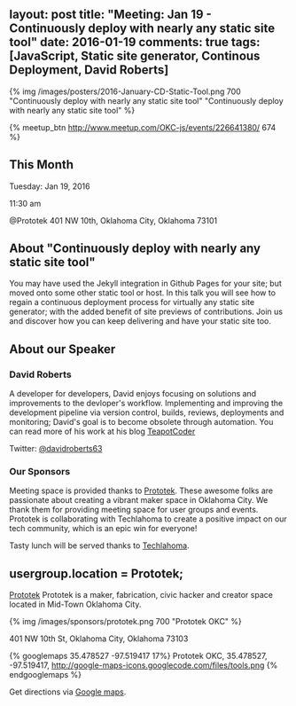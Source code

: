 layout: post
title: "Meeting: Jan 19 - Continuously deploy with nearly any static site tool"
date: 2016-01-19
comments: true
tags: [JavaScript, Static site generator, Continous Deployment, David Roberts]
---

{% img /images/posters/2016-January-CD-Static-Tool.png 700 "Continuously deploy with nearly any static site tool" "Continuously deploy with nearly any static site tool" %}

{% meetup_btn http://www.meetup.com/OKC-js/events/226641380/ 674 %}

## This Month
Tuesday: Jan 19, 2016

11:30 am

@Prototek
401 NW 10th,
Oklahoma City, Oklahoma
73101


## About "Continuously deploy with nearly any static site tool"
You may have used the Jekyll integration in Github Pages for your site; but moved onto some other static tool or host. In this talk you will see how to regain a continuous deployment process for virtually any static site generator; with the added benefit of site previews of contributions. Join us and discover how you can keep delivering and have your static site too.

## About our Speaker

### David Roberts

A developer for developers, David enjoys focusing on solutions and improvements to the devloper's workflow. Implementing and improving the development pipeline via version control, builds, reviews, deployments and monitoring; David's goal is to become obsolete through automation. You can read more of his work at his blog [TeapotCoder](http://teapotcoder.com)

Twitter: [@davidroberts63](https://twitter.com/davidroberts63)
<!-- more -->

### Our Sponsors
Meeting space is provided thanks to [Prototek](http://www.prototekokc.com). These awesome folks are passionate about creating a vibrant maker space in Oklahoma City. We thank them for providing meeting space for user groups and events. Prototek is collaborating with Techlahoma to create a positive impact on our tech community, which is an epic win for everyone!

Tasty lunch will be served thanks to [Techlahoma](http://techlahoma.org/).

## usergroup.location = Prototek;

[Prototek](http://prototekokc.com/) Prototek is a maker, fabrication, civic hacker and creator space located in Mid-Town Oklahoma City.

{% img /images/sponsors/prototek.png 700 "Prototek OKC" %}

401 NW 10th St, Oklahoma City, Oklahoma 73103

{% googlemaps 35.478527 -97.519417 17%}
  Prototek OKC, 35.478527, -97.519417, http://google-maps-icons.googlecode.com/files/tools.png
{% endgooglemaps %}

Get directions via [Google maps](https://www.google.com/maps/place/401+NW+10th+St/@35.478527,-97.519417,17z/data=!3m1!4b1!4m2!3m1!1s0x87b21733fd30d655:0xce3a1cd9b95c8415).
